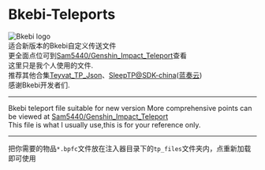 # Bkebi-Teleports
![Bkebi logo](https://github.com/Bkebi-Group/Bkebi-GC-Release/raw/main/.github/logo.svg "Bkebi logo")  
适合新版本的Bkebi自定义传送文件  
更全面点位可到[Sam5440/Genshin_Impact_Teleport](https://github.com/Sam5440/Genshin_Impact_Teleport)查看  
这里只是我个人使用的文件.  
推荐其他合集[Teyvat_TP_Json](https://github.com/chiqingsan/Teyvat_TP_Json)、[SleepTP@SDK-china](https://github.com/Sam5440/Genshin_Impact_Teleport/tree/main/OptimizationCollectionPackage/SleepJson)([蓝奏云](https://wwzb.lanzouf.com/invXS0lwy0yh))  
感谢Bkebi开发者们.

---
Bkebi teleport file suitable for new version
More comprehensive points can be viewed at [Sam5440/Genshin_Impact_Teleport](https://github.com/Sam5440/Genshin_Impact_Teleport)  
This file is what I usually use,this is for your reference only.  

---
把你需要的物品`*.bpfc`文件放在注入器目录下的`tp_files`文件夹内，点重新加载即可使用
